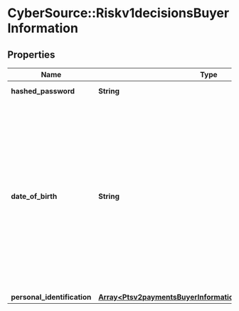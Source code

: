 # CyberSource::Riskv1decisionsBuyerInformation

## Properties
Name | Type | Description | Notes
------------ | ------------- | ------------- | -------------
**hashed_password** | **String** | The description for this field is not available.  | [optional] 
**date_of_birth** | **String** | Recipient’s date of birth. **Format**: &#x60;YYYYMMDD&#x60;.  This field is a pass-through, which means that CyberSource ensures that the value is eight numeric characters but otherwise does not verify the value or modify it in any way before sending it to the processor. If the field is not required for the transaction, CyberSource does not forward it to the processor.  For more details, see \&quot;Recipients,\&quot; page 224.  | [optional] 
**personal_identification** | [**Array&lt;Ptsv2paymentsBuyerInformationPersonalIdentification&gt;**](Ptsv2paymentsBuyerInformationPersonalIdentification.md) |  | [optional] 


